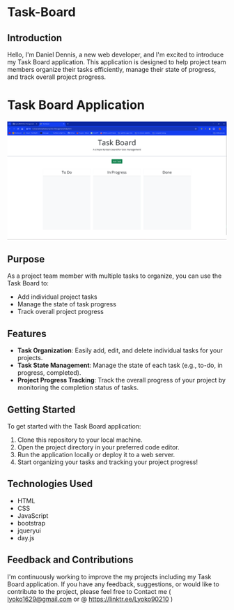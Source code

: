  
# Task-Board 

## Introduction

Hello, I'm Daniel Dennis, a new web developer, and I'm excited to introduce my Task Board application. This application is designed to help project team members organize their tasks efficiently, manage their state of progress, and track overall project progress.

# Task Board Application
![Task board img](<assets/Screenshot 2024-04-30 213112.png>)

## Purpose

As a project team member with multiple tasks to organize, you can use the Task Board to:

- Add individual project tasks
- Manage the state of task progress
- Track overall project progress

## Features

- **Task Organization**: Easily add, edit, and delete individual tasks for your projects.
- **Task State Management**: Manage the state of each task (e.g., to-do, in progress, completed).
- **Project Progress Tracking**: Track the overall progress of your project by monitoring the completion status of tasks.

## Getting Started

To get started with the Task Board application:

1. Clone this repository to your local machine.
2. Open the project directory in your preferred code editor.
3. Run the application locally or deploy it to a web server.
4. Start organizing your tasks and tracking your project progress!

## Technologies Used

- HTML
- CSS
- JavaScript
- bootstrap
- jqueryui
- day.js


## Feedback and Contributions

I'm continuously working to improve the my projects including my Task Board application. If you have any feedback, suggestions, or would like to contribute to the project, please feel free to Contact me ( lyoko1629@gmail.com or @ https://linktr.ee/Lyoko90210 )



